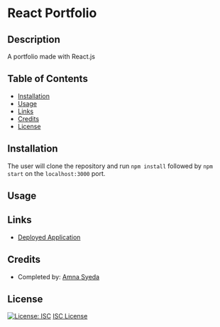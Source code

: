 # React Portfolio

## Description
A portfolio made with React.js

## Table of Contents
* [Installation](#installation)
* [Usage](#usage)
* [Links](#links)
* [Credits](#credits)
* [License](#license)

## Installation 
The user will clone the repository and run `npm install` followed by `npm start` on the `localhost:3000` port. 

## Usage 



## Links
* [Deployed Application](https://amnasyeda.github.io/react-portfolio/)


## Credits
* Completed by: [Amna Syeda](https://github.com/amnasyeda)

## License
[![License: ISC](https://img.shields.io/badge/License-ISC-blue.svg)](https://opensource.org/licenses/ISC)
[ISC License](https://www.isc.org/licenses/)